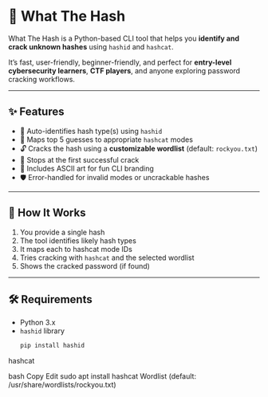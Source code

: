 # 🔐 What The Hash

What The Hash is a Python-based CLI tool that helps you **identify and crack unknown hashes** using `hashid` and `hashcat`.

It’s fast, user-friendly, beginner-friendly, and perfect for **entry-level cybersecurity learners**, **CTF players**, and anyone exploring password cracking workflows.

---

## ✨ Features

- 🧠 Auto-identifies hash type(s) using `hashid`
- 🧩 Maps top 5 guesses to appropriate `hashcat` modes
- 🔓 Cracks the hash using a **customizable wordlist** (default: `rockyou.txt`)
- 🎯 Stops at the first successful crack
- 🎨 Includes ASCII art for fun CLI branding
- 🛡️ Error-handled for invalid modes or uncrackable hashes

---

## 🚀 How It Works

1. You provide a single hash
2. The tool identifies likely hash types
3. It maps each to hashcat mode IDs
4. Tries cracking with `hashcat` and the selected wordlist
5. Shows the cracked password (if found)

---

## 🛠️ Requirements

- Python 3.x
- `hashid` library  
  ```bash
  pip install hashid

hashcat

bash
Copy
Edit
sudo apt install hashcat
Wordlist (default: /usr/share/wordlists/rockyou.txt)

